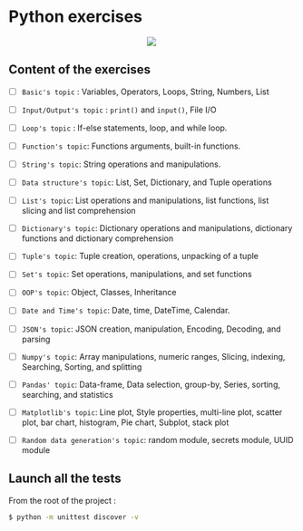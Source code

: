 # Python exercises

<p align="center">
  <a href="https://skillicons.dev">
    <img src="https://skillicons.dev/icons?i=python,vscode" />
  </a>
</p>

## Content of the exercises

- [ ] `Basic's topic` : Variables, Operators, Loops, String, Numbers, List
- [ ] `Input/Output's topic` : `print()` and `input()`, File I/O
- [ ] `Loop's topic` : If-else statements, loop, and while loop.
- [ ] `Function's topic`: Functions arguments, built-in functions.
- [ ] `String's topic`: String operations and manipulations.
- [ ] `Data structure's topic`: List, Set, Dictionary, and Tuple operations
- [ ] `List's topic`: List operations and manipulations, list functions, list slicing and list comprehension
- [ ] `Dictionary's topic`: Dictionary operations and manipulations, dictionary functions and dictionary comprehension
- [ ] `Tuple's topic`: Tuple creation, operations, unpacking of a tuple
- [ ] `Set's topic`: Set operations, manipulations, and set functions
- [ ] `OOP's topic`: Object, Classes, Inheritance
- [ ] `Date and Time's topic`: Date, time, DateTime, Calendar.
- [ ] `JSON's topic`: JSON creation, manipulation, Encoding, Decoding, and parsing
- [ ] `Numpy's topic`: Array manipulations, numeric ranges, Slicing, indexing, Searching, Sorting, and splitting
- [ ] `Pandas' topic`:  Data-frame, Data selection, group-by, Series, sorting, searching, and statistics
- [ ] `Matplotlib's topic`: Line plot, Style properties, multi-line plot, scatter plot, bar chart, histogram, Pie chart, Subplot, stack plot
- [ ] `Random data generation's topic`: random module, secrets module, UUID module
  

## Launch all the tests

From the root of the project : 

```cmd
$ python -m unittest discover -v
```